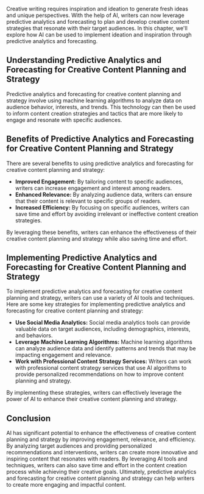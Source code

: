 
Creative writing requires inspiration and ideation to generate fresh ideas and unique perspectives. With the help of AI, writers can now leverage predictive analytics and forecasting to plan and develop creative content strategies that resonate with their target audiences. In this chapter, we'll explore how AI can be used to implement ideation and inspiration through predictive analytics and forecasting.

Understanding Predictive Analytics and Forecasting for Creative Content Planning and Strategy
---------------------------------------------------------------------------------------------

Predictive analytics and forecasting for creative content planning and strategy involve using machine learning algorithms to analyze data on audience behavior, interests, and trends. This technology can then be used to inform content creation strategies and tactics that are more likely to engage and resonate with specific audiences.

Benefits of Predictive Analytics and Forecasting for Creative Content Planning and Strategy
-------------------------------------------------------------------------------------------

There are several benefits to using predictive analytics and forecasting for creative content planning and strategy:

* **Improved Engagement:** By tailoring content to specific audiences, writers can increase engagement and interest among readers.
* **Enhanced Relevance:** By analyzing audience data, writers can ensure that their content is relevant to specific groups of readers.
* **Increased Efficiency:** By focusing on specific audiences, writers can save time and effort by avoiding irrelevant or ineffective content creation strategies.

By leveraging these benefits, writers can enhance the effectiveness of their creative content planning and strategy while also saving time and effort.

Implementing Predictive Analytics and Forecasting for Creative Content Planning and Strategy
--------------------------------------------------------------------------------------------

To implement predictive analytics and forecasting for creative content planning and strategy, writers can use a variety of AI tools and techniques. Here are some key strategies for implementing predictive analytics and forecasting for creative content planning and strategy:

* **Use Social Media Analytics:** Social media analytics tools can provide valuable data on target audiences, including demographics, interests, and behaviors.
* **Leverage Machine Learning Algorithms:** Machine learning algorithms can analyze audience data and identify patterns and trends that may be impacting engagement and relevance.
* **Work with Professional Content Strategy Services:** Writers can work with professional content strategy services that use AI algorithms to provide personalized recommendations on how to improve content planning and strategy.

By implementing these strategies, writers can effectively leverage the power of AI to enhance their creative content planning and strategy.

Conclusion
----------

AI has significant potential to enhance the effectiveness of creative content planning and strategy by improving engagement, relevance, and efficiency. By analyzing target audiences and providing personalized recommendations and interventions, writers can create more innovative and inspiring content that resonates with readers. By leveraging AI tools and techniques, writers can also save time and effort in the content creation process while achieving their creative goals. Ultimately, predictive analytics and forecasting for creative content planning and strategy can help writers to create more engaging and impactful content.
